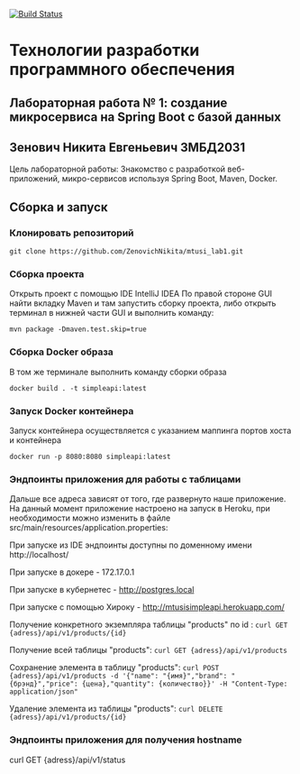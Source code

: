 [![Build Status](https://travis-ci.org/ZenovichNikita/mtusi_lab1.svg?branch=master)](https://travis-ci.org/ZenovichNikita/mtusi_lab1)
# Технологии разработки программного обеспечения
## Лабораторная работа № 1: создание микросервиса на Spring Boot с базой данных
## Зенович Никита Евгеньевич ЗМБД2031
Цель лабораторной работы: Знакомство с разработкой веб-приложений, микро-сервисов используя Spring Boot, Maven, Docker.
## Сборка и запуск

### Клонировать репозиторий

`git clone https://github.com/ZenovichNikita/mtusi_lab1.git`

### Сборка проекта

Открыть проект с помощью IDE IntelliJ IDEA
По правой стороне GUI найти вкладку Maven и там запустить сборку проекта, либо открыть терминал в нижней части GUI и выполнить команду:

`mvn package -Dmaven.test.skip=true`
### Сборка Docker образа
В том же терминале выполнить команду сборки образа

`docker build . -t simpleapi:latest`
### Запуск Docker контейнера
Запуск контейнера осуществляется с указанием маппинга портов хоста и контейнера

`docker run -p 8080:8080 simpleapi:latest`

### Эндпоинты приложения для работы с таблицами
Дальше все адреса зависят от того, где развернуто наше приложение. На данный момент приложение настроено на запуск в Heroku, при необходимости можно изменить 
в файле src/main/resources/application.properties:

При запуске из IDE эндпоинты доступны по доменному имени http://localhost/

При запуске в докере - 172.17.0.1

При запуске в кубернетес - http://postgres.local

При запуске с помощью Хироку - http://mtusisimpleapi.herokuapp.com/



Получение конкретного экземпляра таблицы "products" по id : `curl GET {adress}/api/v1/products/{id}`

Получение всей таблицы "products":                          `curl GET {adress}/api/v1/products`

Сохранение элемента в таблицу "products":                   `curl POST {adress}/api/v1/products -d '{"name": "{имя}","brand": "{брэнд}","price": {цена},"quantity": {количество}}' -H "Content-Type: application/json"`

Удаление элемента из таблицы "products":                    `curl DELETE {adress}/api/v1/products/{id}`

### Эндпоинты приложения для получения hostname
curl GET {adress}/api/v1/status
